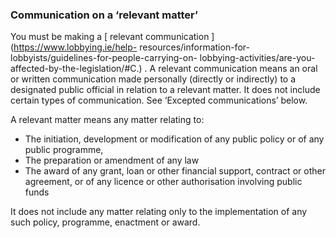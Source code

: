 ###  Communication on a ‘relevant matter’

You must be making a [ relevant communication ](https://www.lobbying.ie/help-
resources/information-for-lobbyists/guidelines-for-people-carrying-on-
lobbying-activities/are-you-affected-by-the-legislation/#C.) . A relevant
communication means an oral or written communication made personally (directly
or indirectly) to a designated public official in relation to a relevant
matter. It does not include certain types of communication. See ‘Excepted
communications’ below.

A relevant matter means any matter relating to:

  * The initiation, development or modification of any public policy or of any public programme, 
  * The preparation or amendment of any law 
  * The award of any grant, loan or other financial support, contract or other agreement, or of any licence or other authorisation involving public funds 

It does not include any matter relating only to the implementation of any such
policy, programme, enactment or award.

